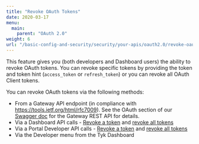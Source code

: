 ```yaml
---
title: "Revoke OAuth Tokens"
date: 2020-03-17
menu:
  main:
    parent: "OAuth 2.0"
weight: 6
url: "/basic-config-and-security/security/your-apis/oauth2.0/revoke-oauth-tokens"
---
```


This feature gives you (both developers and Dashboard users) the ability to revoke OAuth tokens. You can revoke specific tokens by providing the token and token hint (`access_token` or `refresh_token`) or you can revoke all OAuth Client tokens. 

You can revoke OAuth tokens via the following methods:

* From a Gateway API endpoint (in compliance with https://tools.ietf.org/html/rfc7009). See the OAuth section of our [Swagger doc](https://tyk.io/docs/tyk-rest-api/) for the Gateway REST API for details.
* Via a Dashboard API calls - [Revoke a token](/docs/tyk-dashboard-api/oauth-key-management/#revoke-a-single-oauth-client-token) and [revoke all tokens](/docs/tyk-dashboard-api/oauth-key-management/#revoke-all-oauth-client-tokens)
* Via a Portal Developer API calls - [Revoke a token](/docs/tyk-dashboard-api/portal-developers/#revoke-a-single-oauth-client-token) and [revoke all tokens](/docs/tyk-dashboard-api/portal-developers/#revoke-all-oauth-client-tokens)
* Via the Developer menu from the Tyk Dashboard

